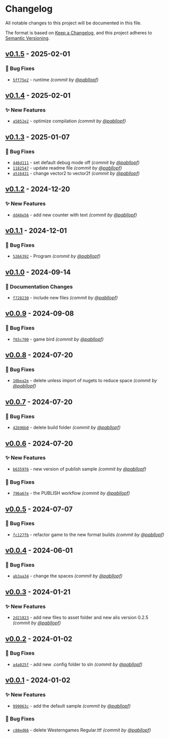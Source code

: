 # Changelog
All notable changes to this project will be documented in this file.

The format is based on [Keep a Changelog](https://keepachangelog.com/en/1.0.0/),
and this project adheres to [Semantic Versioning](https://semver.org/spec/v2.0.0.html).

## [v0.1.5] - 2025-02-01
### :bug: Bug Fixes
- [`5ff75e2`](https://github.com/pabllopf/Alis.Sample.Flappy.Bird/commit/5ff75e21a5afafec7884595fd9485a4bb8c2f7f1) - runtime *(commit by [@pabllopf](https://github.com/pabllopf))*


## [v0.1.4] - 2025-02-01
### :sparkles: New Features
- [`a5852e2`](https://github.com/pabllopf/Alis.Sample.Flappy.Bird/commit/a5852e2535afcef93282b3b84a7c9c229b77db9e) - optimize compilation *(commit by [@pabllopf](https://github.com/pabllopf))*


## [v0.1.3] - 2025-01-07
### :bug: Bug Fixes
- [`446d111`](https://github.com/pabllopf/Alis.Sample.Flappy.Bird/commit/446d1111baf52d0bd88b5b2c95afe15c60de6ceb) - set default debug mode off *(commit by [@pabllopf](https://github.com/pabllopf))*
- [`1182547`](https://github.com/pabllopf/Alis.Sample.Flappy.Bird/commit/118254719044b1a5a8bbffbb18534ccb592e4edd) - update readme file *(commit by [@pabllopf](https://github.com/pabllopf))*
- [`a516431`](https://github.com/pabllopf/Alis.Sample.Flappy.Bird/commit/a51643184bddd59f7d5bce7ca830ecdf66466d5e) - change vector2 to vector2f *(commit by [@pabllopf](https://github.com/pabllopf))*


## [v0.1.2] - 2024-12-20
### :sparkles: New Features
- [`dd48e56`](https://github.com/pabllopf/Alis.Sample.Flappy.Bird/commit/dd48e56562a506aa708f084c1a33d5c580993884) - add new counter with text *(commit by [@pabllopf](https://github.com/pabllopf))*


## [v0.1.1] - 2024-12-01
### :bug: Bug Fixes
- [`5266392`](https://github.com/pabllopf/Alis.Sample.Flappy.Bird/commit/526639245158bda411ef47f31da9d52a929e940d) - Program *(commit by [@pabllopf](https://github.com/pabllopf))*


## [v0.1.0] - 2024-09-14
### :memo: Documentation Changes
- [`f728230`](https://github.com/pabllopf/Alis.Sample.Flappy.Bird/commit/f7282307a5632e80ba677bfa99862ad03dcd295f) - include new files *(commit by [@pabllopf](https://github.com/pabllopf))*


## [v0.0.9] - 2024-09-08
### :bug: Bug Fixes
- [`f65c700`](https://github.com/pabllopf/Alis.Sample.Flappy.Bird/commit/f65c70094b194b3ab8646e7ed511ef26cd0d4e3c) - game bird *(commit by [@pabllopf](https://github.com/pabllopf))*


## [v0.0.8] - 2024-07-20
### :bug: Bug Fixes
- [`10bea2e`](https://github.com/pabllopf/Alis.Sample.Flappy.Bird/commit/10bea2ec18cee05e0e0eca495c7890f672d292af) - delete unless import of nugets to reduce space *(commit by [@pabllopf](https://github.com/pabllopf))*


## [v0.0.7] - 2024-07-20
### :bug: Bug Fixes
- [`42b96b0`](https://github.com/pabllopf/Alis.Sample.Flappy.Bird/commit/42b96b0665251b20d1eeaf6b30dada96f35b8b03) - delete build folder *(commit by [@pabllopf](https://github.com/pabllopf))*


## [v0.0.6] - 2024-07-20
### :sparkles: New Features
- [`b635976`](https://github.com/pabllopf/Alis.Sample.Flappy.Bird/commit/b6359766e19df1e93dc04d2a217880859b37e31e) - new version of publish sample *(commit by [@pabllopf](https://github.com/pabllopf))*

### :bug: Bug Fixes
- [`796a67e`](https://github.com/pabllopf/Alis.Sample.Flappy.Bird/commit/796a67e2016e480a3d3b78d6d456088397187f45) - the PUBLISH workflow *(commit by [@pabllopf](https://github.com/pabllopf))*


## [v0.0.5] - 2024-07-07
### :bug: Bug Fixes
- [`fc127fb`](https://github.com/pabllopf/Alis.Sample.Flappy.Bird/commit/fc127fbe6b50a7ba954b3609550ec4f1c5acf8d2) - refactor game to the new format builds *(commit by [@pabllopf](https://github.com/pabllopf))*


## [v0.0.4] - 2024-06-01
### :bug: Bug Fixes
- [`ab3aa34`](https://github.com/pabllopf/Alis.Sample.Flappy.Bird/commit/ab3aa34d89fd1b884bffc1758ccb329da6333eb8) - change the spaces *(commit by [@pabllopf](https://github.com/pabllopf))*


## [v0.0.3] - 2024-01-21
### :sparkles: New Features
- [`2d21823`](https://github.com/pabllopf/Alis.Sample.Flappy.Bird/commit/2d21823e1028d21ae2964534400b2240b192fe4b) - add new files to asset folder and new alis version 0.2.5 *(commit by [@pabllopf](https://github.com/pabllopf))*


## [v0.0.2] - 2024-01-02
### :bug: Bug Fixes
- [`a4a025f`](https://github.com/pabllopf/Alis.Sample.Flappy.Bird/commit/a4a025fa0e98e966363130f3c85053a87fa29035) - add new .config folder to sln *(commit by [@pabllopf](https://github.com/pabllopf))*


## [v0.0.1] - 2024-01-02
### :sparkles: New Features
- [`999063c`](https://github.com/pabllopf/Alis.Sample.Flappy.Bird/commit/999063c054de980e8c792d6e04982070d7ddd5b0) - add the default sample *(commit by [@pabllopf](https://github.com/pabllopf))*

### :bug: Bug Fixes
- [`c88ed66`](https://github.com/pabllopf/Alis.Sample.Flappy.Bird/commit/c88ed66fc0c66dceada79f653fb90cd88e1ab4d6) - delete Westerngames Regular.ttf *(commit by [@pabllopf](https://github.com/pabllopf))*


[v0.0.1]: https://github.com/pabllopf/Alis.Sample.Flappy.Bird/compare/v0.0.0...v0.0.1
[v0.0.2]: https://github.com/pabllopf/Alis.Sample.Flappy.Bird/compare/v0.0.1...v0.0.2
[v0.0.3]: https://github.com/pabllopf/Alis.Sample.Flappy.Bird/compare/v0.0.2...v0.0.3
[v0.0.4]: https://github.com/pabllopf/Alis.Sample.Flappy.Bird/compare/v0.0.3...v0.0.4
[v0.0.5]: https://github.com/pabllopf/Alis.Sample.Flappy.Bird/compare/v0.0.4...v0.0.5
[v0.0.6]: https://github.com/pabllopf/Alis.Sample.Flappy.Bird/compare/v0.0.5...v0.0.6
[v0.0.7]: https://github.com/pabllopf/Alis.Sample.Flappy.Bird/compare/v0.0.6...v0.0.7
[v0.0.8]: https://github.com/pabllopf/Alis.Sample.Flappy.Bird/compare/v0.0.7...v0.0.8
[v0.0.9]: https://github.com/pabllopf/Alis.Sample.Flappy.Bird/compare/v0.0.8...v0.0.9
[v0.1.0]: https://github.com/pabllopf/Alis.Sample.Flappy.Bird/compare/v0.0.9...v0.1.0
[v0.1.1]: https://github.com/pabllopf/Alis.Sample.Flappy.Bird/compare/v0.1.0...v0.1.1
[v0.1.2]: https://github.com/pabllopf/Alis.Sample.Flappy.Bird/compare/v0.1.1...v0.1.2
[v0.1.3]: https://github.com/pabllopf/Alis.Sample.Flappy.Bird/compare/v0.1.2...v0.1.3
[v0.1.4]: https://github.com/pabllopf/Alis.Sample.Flappy.Bird/compare/v0.1.3...v0.1.4
[v0.1.5]: https://github.com/pabllopf/Alis.Sample.Flappy.Bird/compare/v0.1.4...v0.1.5
